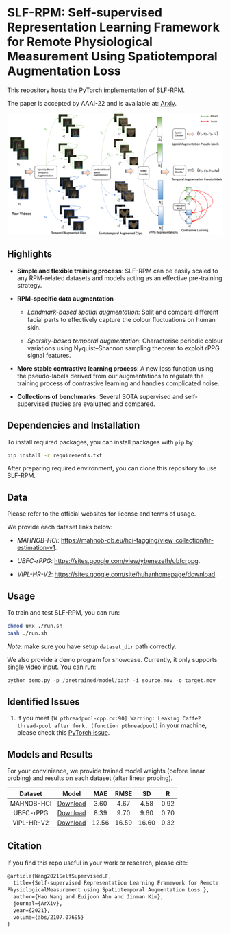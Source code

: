 # SLF-RPM: Self-supervised Representation Learning Framework for Remote Physiological Measurement Using Spatiotemporal Augmentation Loss

This repository hosts the PyTorch implementation of SLF-RPM.

The paper is accepted by AAAI-22 and is available at: [Arxiv](https://arxiv.org/abs/2107.07695).

![overview](./overview.png)

## Highlights

* **Simple and flexible training process**: SLF-RPM can be easily scaled to any RPM-related datasets and models acting as an effective pre-training strategy.

* **RPM-specific data augmentation**
  * *Landmark-based spatial augmentation*: Split and compare different facial parts to effectively capture the colour ﬂuctuations on human skin.

  * *Sparsity-based temporal augmentation*: Characterise periodic colour variations using Nyquist–Shannon sampling theorem to exploit rPPG signal features.

* **More stable contrastive learning process**: A new loss function using the pseudo-labels derived from our augmentations to regulate the training process of contrastive learning and handles complicated noise.

* **Collections of benchmarks**: Several SOTA supervised and self-supervised studies are evaluated and compared.

## Dependencies and Installation

To install required packages, you can install packages with `pip` by

```bash
pip install -r requirements.txt
```

After preparing required environment, you can clone this repository to use SLF-RPM.

## Data

Please refer to the official websites for license and terms of usage.

We provide each dataset links below:

* *MAHNOB-HCI*: https://mahnob-db.eu/hci-tagging/view_collection/hr-estimation-v1.

* *UBFC-rPPG*: https://sites.google.com/view/ybenezeth/ubfcrppg.

* *VIPL-HR-V2*: https://sites.google.com/site/huhanhomepage/download.

## Usage

To train and test SLF-RPM, you can run:

```bash
chmod u+x ./run.sh
bash ./run.sh
```

*Note:* make sure you have setup `dataset_dir` path correctly.

We also provide a demo program for showcase. Currently, it only supports single video input. You can run:
```python
python demo.py -p /pretrained/model/path -i source.mov -o target.mov
```

## Identified Issues

1. If you meet `[W pthreadpool-cpp.cc:90] Warning: Leaking Caffe2 thread-pool after fork. (function pthreadpool)` in your machine, please check this [PyTorch issue](https://github.com/pytorch/pytorch/issues/57273).

## Models and Results

For your convinience, we provide trained model weights (before linear probing) and results on each dataset (after linear probing).

|   **Dataset**  | **Model** |  **MAE**  |  **RMSE** |   **SD**  |   **R**  |
|:----------:|:-----:|:-----:|:-----:|:-----:|:----:|
| MAHNOB-HCI |  [Download](https://github.com/Dylan-H-Wang/SLF-RPM/releases/download/v1.0/mahnob_best.pth)   |  3.60 |  4.67 |  4.58 | 0.92 |
|  UBFC-rPPG |  [Download](https://github.com/Dylan-H-Wang/SLF-RPM/releases/download/v1.0/ubfc_best.pth)     |  8.39 |  9.70 |  9.60 | 0.70 |
| VIPL-HR-V2 |  [Download](https://github.com/Dylan-H-Wang/SLF-RPM/releases/download/v1.0/vipl_best.pth)     | 12.56 | 16.59 | 16.60 | 0.32 |

## Citation

If you find this repo useful in your work or research, please cite:

```
@article{Wang2021SelfSupervisedLF,
  title={Self-supervised Representation Learning Framework for Remote PhysiologicalMeasurement using Spatiotemporal Augmentation Loss },
  author={Hao Wang and Euijoon Ahn and Jinman Kim},
  journal={ArXiv},
  year={2021},
  volume={abs/2107.07695}
}
```
